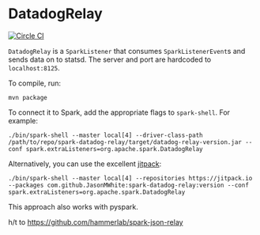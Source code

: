 # DatadogRelay
[![Circle CI](https://circleci.com/gh/JasonMWhite/spark-datadog-relay/tree/master.svg?style=svg)](https://circleci.com/gh/JasonMWhite/spark-datadog-relay/tree/master)

`DatadogRelay` is a `SparkListener` that consumes `SparkListenerEvent`s and sends data on to statsd. The server and port are hardcoded to `localhost:8125`.

To compile, run:
```
mvn package
```

To connect it to Spark, add the appropriate flags to `spark-shell`. For example:
```
./bin/spark-shell --master local[4] --driver-class-path /path/to/repo/spark-datadog-relay/target/datadog-relay-version.jar --conf spark.extraListeners=org.apache.spark.DatadogRelay
```

Alternatively, you can use the excellent [jitpack](https://jitpack.io/#JasonMWhite/spark-datadog-relay):
```
./bin/spark-shell --master local[4] --repositories https://jitpack.io --packages com.github.JasonMWhite:spark-datadog-relay:version --conf spark.extraListeners=org.apache.spark.DatadogRelay
```

This approach also works with pyspark.

h/t to https://github.com/hammerlab/spark-json-relay
